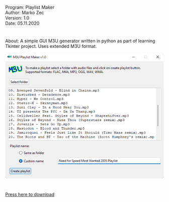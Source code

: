 Program: Playlist Maker
</br>
Author: Marko Zec
</br>
Version: 1.0
</br>
Date: 05.11.2020
#
About:
A simple GUI M3U generator written in python as part of learning Tkinter project.
Uses extended M3U format.

![Screenshot](pics/Screenshot.png)
#
[Press here to download]()